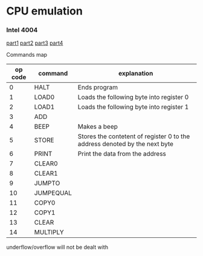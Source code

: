 # CPU emulation

### Intel 4004
[part1](https://megalomaniacbore.blogspot.com/2014/04/virtual-cpu-in-c-4001-cpu.html?m=1)
[part2](https://megalomaniacbore.blogspot.com/2014/04/write-your-own-virtual-cpu-in-c-4001.html)
[part3](https://megalomaniacbore.blogspot.co.uk/2014/04/loadsave-virtual-cpu-memory-state.html)
[part4](https://megalomaniacbore.blogspot.co.uk/p/virtual-cpu-house-keeping-following.html)

Commands map

| op code | command | explanation                              |
|---------|---------|------------------------------------------|
| 0       | HALT    | Ends program                             |
| 1       | LOAD0   | Loads the following byte into register 0 |
| 2       | LOAD1   | Loads the following byte into register 1 |
| 3       | ADD     |                                          |
| 4       | BEEP    | Makes a beep                             |
| 5       | STORE   | Stores the contetent of register 0 to the address denoted by the next byte |
| 6       | PRINT   | Print the data from the address |
| 7 | CLEAR0 | |
| 8 | CLEAR1 | |
| 9 | JUMPTO | |
| 10 | JUMPEQUAL | |
| 11 | COPY0 | |
| 12 | COPY1 | |
| 13 | CLEAR | |
| 14 | MULTIPLY | |

underflow/overflow will not be dealt with
